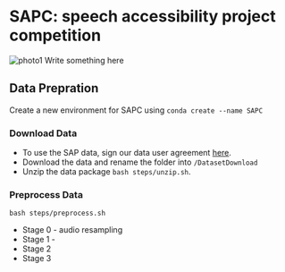# SAPC: speech accessibility project competition
![photo1](https://github.com/XIUWEN-ZHENG/SAPC/assets/96778918/c7d5ac78-6096-4f97-86fd-1d2ab4a060bb)
Write something here
## Data Prepration
Create a new environment for SAPC using ```conda create --name SAPC```
### Download Data
* To use the SAP data, sign our data user agreement [here](https://speechaccessibilityproject.beckman.illinois.edu/conduct-research-through-the-project).
* Download the data and rename the folder into ```/DatasetDownload```
* Unzip the data package ```bash steps/unzip.sh```.
### Preprocess Data
```bash steps/preprocess.sh```
* Stage 0 - audio resampling
* Stage 1 - 
* Stage 2
* Stage 3

